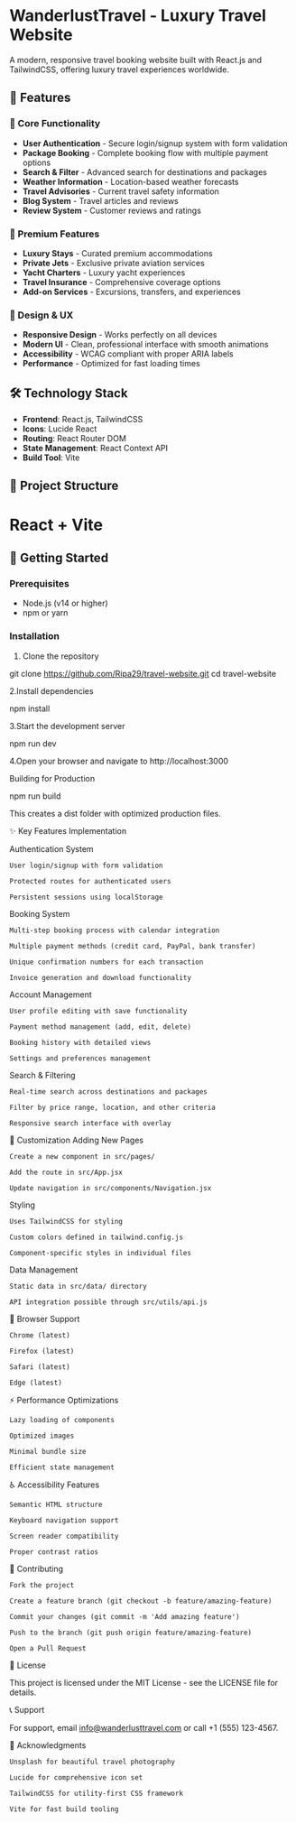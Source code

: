 # WanderlustTravel - Luxury Travel Website

A modern, responsive travel booking website built with React.js and TailwindCSS, offering luxury travel experiences worldwide.

## 🌟 Features

### 🎯 Core Functionality
- **User Authentication** - Secure login/signup system with form validation
- **Package Booking** - Complete booking flow with multiple payment options
- **Search & Filter** - Advanced search for destinations and packages
- **Weather Information** - Location-based weather forecasts
- **Travel Advisories** - Current travel safety information
- **Blog System** - Travel articles and reviews
- **Review System** - Customer reviews and ratings

### 💎 Premium Features
- **Luxury Stays** - Curated premium accommodations
- **Private Jets** - Exclusive private aviation services
- **Yacht Charters** - Luxury yacht experiences
- **Travel Insurance** - Comprehensive coverage options
- **Add-on Services** - Excursions, transfers, and experiences

### 🎨 Design & UX
- **Responsive Design** - Works perfectly on all devices
- **Modern UI** - Clean, professional interface with smooth animations
- **Accessibility** - WCAG compliant with proper ARIA labels
- **Performance** - Optimized for fast loading times

## 🛠️ Technology Stack

- **Frontend**: React.js, TailwindCSS
- **Icons**: Lucide React
- **Routing**: React Router DOM
- **State Management**: React Context API
- **Build Tool**: Vite

## 📁 Project Structure
# React + Vite
## 🚀 Getting Started

### Prerequisites
- Node.js (v14 or higher)
- npm or yarn

### Installation

1. Clone the repository

git clone https://github.com/Ripa29/travel-website.git
cd travel-website

2.Install dependencies

npm install

3.Start the development server

npm run dev

4.Open your browser and navigate to http://localhost:3000

Building for Production

npm run build

This creates a dist folder with optimized production files.

✨ Key Features Implementation

Authentication System

    User login/signup with form validation

    Protected routes for authenticated users

    Persistent sessions using localStorage

Booking System

    Multi-step booking process with calendar integration

    Multiple payment methods (credit card, PayPal, bank transfer)

    Unique confirmation numbers for each transaction

    Invoice generation and download functionality

Account Management

    User profile editing with save functionality

    Payment method management (add, edit, delete)

    Booking history with detailed views

    Settings and preferences management

Search & Filtering

    Real-time search across destinations and packages

    Filter by price range, location, and other criteria

    Responsive search interface with overlay

🎨 Customization
Adding New Pages

    Create a new component in src/pages/

    Add the route in src/App.jsx

    Update navigation in src/components/Navigation.jsx

Styling

    Uses TailwindCSS for styling

    Custom colors defined in tailwind.config.js

    Component-specific styles in individual files

Data Management

    Static data in src/data/ directory

    API integration possible through src/utils/api.js

📱 Browser Support

    Chrome (latest)

    Firefox (latest)

    Safari (latest)

    Edge (latest)

⚡ Performance Optimizations

    Lazy loading of components

    Optimized images

    Minimal bundle size

    Efficient state management

♿ Accessibility Features

    Semantic HTML structure

    Keyboard navigation support

    Screen reader compatibility

    Proper contrast ratios

🤝 Contributing

    Fork the project

    Create a feature branch (git checkout -b feature/amazing-feature)

    Commit your changes (git commit -m 'Add amazing feature')

    Push to the branch (git push origin feature/amazing-feature)

    Open a Pull Request

📄 License

This project is licensed under the MIT License - see the LICENSE file for details.

📞 Support

For support, email info@wanderlusttravel.com or call +1 (555) 123-4567.


🙏 Acknowledgments

    Unsplash for beautiful travel photography

    Lucide for comprehensive icon set

    TailwindCSS for utility-first CSS framework

    Vite for fast build tooling